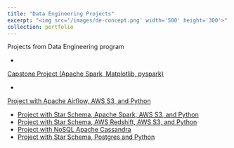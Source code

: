 ```yaml
---
title: "Data Engineering Projects"
excerpt: "<img src='/images/de-concept.png' width='500' height='300'>"
collection: portfolio
---
```


Projects from Data Engineering program 

* <a href="https://github.com/ozdemirht/Data-Enginering/blob/master/capstone/Capstone%20Project%20Report.ipynb">   
Capstone Project (Apache Spark, Matplotlib, pyspark)</a>
* <a href="https://github.com/ozdemirht/Data-Enginering/blob/master/Project-5/README.md">
Project with Apache Airflow, AWS S3, and Python</a>
* <a href="https://github.com/ozdemirht/Data-Enginering/blob/master/Project-4">Project with Star Schema, Apache Spark, AWS S3, and Python</a>
* <a href="https://github.com/ozdemirht/Data-Enginering/blob/master/Project-3/README.md">Project with Star Schema, AWS Redshift, AWS S3, and Python</a>
* <a href="https://github.com/ozdemirht/Data-Enginering/blob/master/project-2%20(Apache%20Cassandra)/Project_1B_%20Project.ipynb">Project with NoSQL Apache Cassandra</a>
* <a href="https://github.com/ozdemirht/Data-Enginering/blob/master/Project-1">Project with Star Schema, Postgres and Python</a>
 
